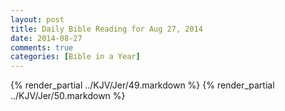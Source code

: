 ```yaml
---
layout: post
title: Daily Bible Reading for Aug 27, 2014
date: 2014-08-27
comments: true
categories: [Bible in a Year]
---
```

{% render_partial ../KJV/Jer/49.markdown %}
{% render_partial ../KJV/Jer/50.markdown %}
